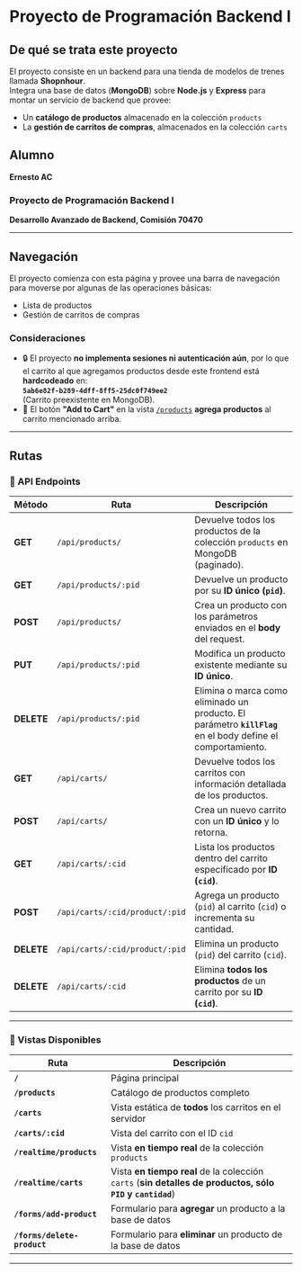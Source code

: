 # Proyecto de Programación Backend I

## De qué se trata este proyecto

El proyecto consiste en un backend para una tienda de modelos de trenes llamada **Shopnhour**.  
Integra una base de datos (**MongoDB**) sobre **Node.js** y **Express** para montar un servicio de backend que provee:  
- Un **catálogo de productos** almacenado en la colección `products`  
- La **gestión de carritos de compras**, almacenados en la colección `carts`  

## Alumno  
**Ernesto AC**  

### Proyecto de Programación Backend I  
**Desarrollo Avanzado de Backend, Comisión 70470**  

---

## Navegación  

El proyecto comienza con esta página y provee una barra de navegación para moverse por algunas de las operaciones básicas:  
- Lista de productos  
- Gestión de carritos de compras  

### **Consideraciones**
- 🔒 El proyecto **no implementa sesiones ni autenticación aún**, por lo que el carrito al que agregamos productos desde este frontend está **hardcodeado** en:  
  **`5ab6e82f-b289-4dff-8ff5-25dc0f749ee2`**  
  (Carrito preexistente en MongoDB).
- 🛒 El botón **"Add to Cart"** en la vista [`/products`](#rutas) **agrega productos** al carrito mencionado arriba.

---

## Rutas

### **🔹 API Endpoints**
| Método  | Ruta | Descripción |
|---------|------|------------|
| **GET**  | `/api/products/` | Devuelve todos los productos de la colección `products` en MongoDB (paginado). |
| **GET**  | `/api/products/:pid` | Devuelve un producto por su **ID único (`pid`)**. |
| **POST** | `/api/products/` | Crea un producto con los parámetros enviados en el **body** del request. |
| **PUT**  | `/api/products/:pid` | Modifica un producto existente mediante su **ID único**. |
| **DELETE** | `/api/products/:pid` | Elimina o marca como eliminado un producto. El parámetro **`killFlag`** en el body define el comportamiento. |
| **GET**  | `/api/carts/` | Devuelve todos los carritos con información detallada de los productos. |
| **POST** | `/api/carts/` | Crea un nuevo carrito con un **ID único** y lo retorna. |
| **GET**  | `/api/carts/:cid` | Lista los productos dentro del carrito especificado por **ID (`cid`)**. |
| **POST** | `/api/carts/:cid/product/:pid` | Agrega un producto (`pid`) al carrito (`cid`) o incrementa su cantidad. |
| **DELETE** | `/api/carts/:cid/product/:pid` | Elimina un producto (`pid`) del carrito (`cid`). |
| **DELETE** | `/api/carts/:cid` | Elimina **todos los productos** de un carrito por su **ID (`cid`)**. |

---

### **🔹 Vistas Disponibles**
| Ruta | Descripción |
|------|------------|
| **`/`** | Página principal |
| **`/products`** | Catálogo de productos completo |
| **`/carts`** | Vista estática de **todos** los carritos en el servidor |
| **`/carts/:cid`** | Vista del carrito con el ID `cid` |
| **`/realtime/products`** | Vista **en tiempo real** de la colección `products` |
| **`/realtime/carts`** | Vista **en tiempo real** de la colección `carts` (**sin detalles de productos, sólo `PID` y `cantidad`**) |
| **`/forms/add-product`** | Formulario para **agregar** un producto a la base de datos |
| **`/forms/delete-product`** | Formulario para **eliminar** un producto de la base de datos |

---

